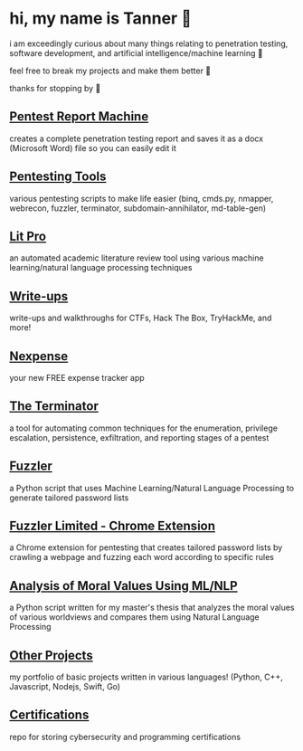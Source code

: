 # hi, my name is Tanner 🚀

i am exceedingly curious about many things relating to penetration testing, software development, and artificial intelligence/machine learning 🧠

feel free to break my projects and make them better 💯

thanks for stopping by 👋

## [Pentest Report Machine](https://github.com/suffs811/pentest-report-machine.git)
creates a complete penetration testing report and saves it as a docx (Microsoft Word) file so you can easily edit it

## [Pentesting Tools](https://github.com/suffs811/pentesting-tools)
various pentesting scripts to make life easier (binq, cmds.py, nmapper, webrecon, fuzzler, terminator, subdomain-annihilator, md-table-gen)

## [Lit Pro](https://litpro.cloud)
an automated academic literature review tool using various machine learning/natural language processing techniques

## [Write-ups](https://xtanner.medium.com/list/writeups-9d07a308a06c)
write-ups and walkthroughs for CTFs, Hack The Box, TryHackMe, and more!

## [Nexpense](https://github.com/nexus-stone-solutions/Nexpense)
your new FREE expense tracker app

## [The Terminator](https://github.com/suffs811/the-terminator)
a tool for automating common techniques for the enumeration, privilege escalation, persistence, exfiltration, and reporting stages of a pentest

## [Fuzzler](https://github.com/suffs811/fuzzler)
a Python script that uses Machine Learning/Natural Language Processing to generate tailored password lists

## [Fuzzler Limited - Chrome Extension](https://github.com/suffs811/fuzzler-ext)
a Chrome extension for pentesting that creates tailored password lists by crawling a webpage and fuzzing each word according to specific rules

## [Analysis of Moral Values Using ML/NLP](https://github.com/suffs811/pluralism-thesis)
a Python script written for my master's thesis that analyzes the moral values of various worldviews and compares them using Natural Language Processing

## [Other Projects](https://github.com/suffs811/projects)
my portfolio of basic projects written in various languages! (Python, C++, Javascript, Nodejs, Swift, Go)

## [Certifications](https://github.com/suffs811/certifications)
repo for storing cybersecurity and programming certifications
